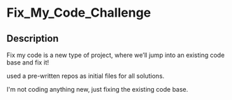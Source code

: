 # Fix_My_Code_Challenge

## Description

Fix my code is a new type of project, where we’ll jump into an existing code base and fix it!


used a pre-written repos as initial files for all solutions.

I'm not coding anything new, just fixing the existing code base.